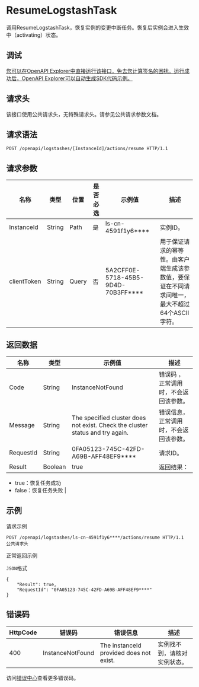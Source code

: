 # ResumeLogstashTask

调用ResumeLogstashTask，恢复实例的变更中断任务。恢复后实例会进入生效中（activating）状态。

## 调试

[您可以在OpenAPI Explorer中直接运行该接口，免去您计算签名的困扰。运行成功后，OpenAPI Explorer可以自动生成SDK代码示例。](https://api.aliyun.com/#product=elasticsearch&api=ResumeLogstashTask&type=ROA&version=2017-06-13)

## 请求头

该接口使用公共请求头，无特殊请求头。请参见公共请求参数文档。

## 请求语法

```
POST /openapi/logstashes/[InstanceId]/actions/resume HTTP/1.1
```

## 请求参数

|名称|类型|位置|是否必选|示例值|描述|
|--|--|--|----|---|--|
|InstanceId|String|Path|是|ls-cn-4591f1y6\*\*\*\*|实例ID。 |
|clientToken|String|Query|否|5A2CFF0E-5718-45B5-9D4D-70B3FF\*\*\*\*|用于保证请求的幂等性。由客户端生成该参数值，要保证在不同请求间唯一，最大不超过64个ASCII字符。 |

## 返回数据

|名称|类型|示例值|描述|
|--|--|---|--|
|Code|String|InstanceNotFound|错误码 ，正常调用时，不会返回该参数。 |
|Message|String|The specified cluster does not exist. Check the cluster status and try again.|错误信息，正常调用时，不会返回该参数。 |
|RequestId|String|0FA05123-745C-42FD-A69B-AFF48EF9\*\*\*\*|请求ID。 |
|Result|Boolean|true|返回结果：

 -   true：恢复任务成功
-   false：恢复任务失败 |

## 示例

请求示例

```
POST /openapi/logstashes/ls-cn-4591f1y6****/actions/resume HTTP/1.1
公共请求头
```

正常返回示例

`JSON`格式

```
{
    "Result": true,
    "RequestId": "0FA05123-745C-42FD-A69B-AFF48EF9****"
}
```

## 错误码

|HttpCode|错误码|错误信息|描述|
|--------|---|----|--|
|400|InstanceNotFound|The instanceId provided does not exist.|实例找不到，请核对实例状态。|

访问[错误中心](https://error-center.alibabacloud.com/status/product/elasticsearch)查看更多错误码。

